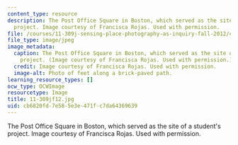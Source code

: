 ```yaml
---
content_type: resource
description: The Post Office Square in Boston, which served as the site of a student's
  project. Image courtesy of Francisca Rojas. Used with permission.
file: /courses/11-309j-sensing-place-photography-as-inquiry-fall-2012/cb6820fd7e585e3e471fc7da64369639_11-309jf12.jpg
file_type: image/jpeg
image_metadata:
  caption: The Post Office Square in Boston, which served as the site of a student's
    project. (Image courtesy of Francisca Rojas. Used with permission.)
  credit: Image courtesy of Francisca Rojas. Used with permission.
  image-alt: Photo of feet along a brick-paved path.
learning_resource_types: []
ocw_type: OCWImage
resourcetype: Image
title: 11-309jf12.jpg
uid: cb6820fd-7e58-5e3e-471f-c7da64369639
---
```

The Post Office Square in Boston, which served as the site of a student's project. Image courtesy of Francisca Rojas. Used with permission.

